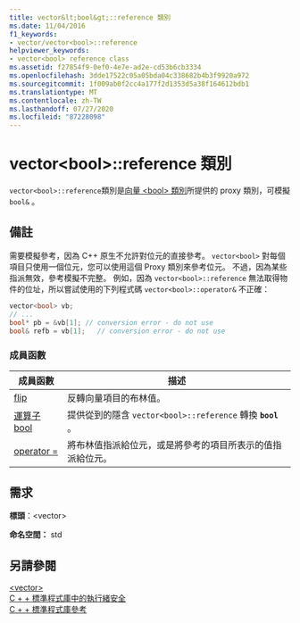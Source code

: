 ```yaml
---
title: vector&lt;bool&gt;::reference 類別
ms.date: 11/04/2016
f1_keywords:
- vector/vector<bool>::reference
helpviewer_keywords:
- vector<bool> reference class
ms.assetid: f27854f9-0ef0-4e7e-ad2e-cd53b6cb3334
ms.openlocfilehash: 3dde17522c05a05bda04c338682b4b3f9920a972
ms.sourcegitcommit: 1f009ab0f2cc4a177f2d1353d5a38f164612bdb1
ms.translationtype: MT
ms.contentlocale: zh-TW
ms.lasthandoff: 07/27/2020
ms.locfileid: "87228098"
---
```

# <a name="vectorltboolgtreference-class"></a>vector&lt;bool&gt;::reference 類別

`vector<bool>::reference`類別是[向量 \<bool> 類別](../standard-library/vector-bool-class.md)所提供的 proxy 類別，可模擬 `bool&` 。

## <a name="remarks"></a>備註

需要模擬參考，因為 C++ 原生不允許對位元的直接參考。 `vector<bool>` 對每個項目只使用一個位元，您可以使用這個 Proxy 類別來參考位元。 不過，因為某些指派無效，參考模擬不完整。 例如，因為 `vector<bool>::reference` 無法取得物件的位址，所以嘗試使用的下列程式碼 `vector<bool>::operator&` 不正確：

```cpp
vector<bool> vb;
// ...
bool* pb = &vb[1]; // conversion error - do not use
bool& refb = vb[1];   // conversion error - do not use
```

### <a name="member-functions"></a>成員函數

|成員函數|描述|
|-|-|
|[flip](../standard-library/vector-bool-reference-flip.md)|反轉向量項目的布林值。|
|[運算子 bool](../standard-library/vector-bool-reference-operator-bool.md)|提供從到的隱含 `vector<bool>::reference` 轉換 **`bool`** 。|
|[operator =](../standard-library/vector-bool-reference-operator-assign.md)|將布林值指派給位元，或是將參考的項目所表示的值指派給位元。|

## <a name="requirements"></a>需求

**標頭**：\<vector>

**命名空間：** std

## <a name="see-also"></a>另請參閱

[\<vector>](../standard-library/vector.md)\
[C + + 標準程式庫中的執行緒安全](../standard-library/thread-safety-in-the-cpp-standard-library.md)\
[C + + 標準程式庫參考](../standard-library/cpp-standard-library-reference.md)
